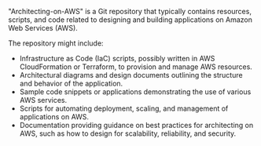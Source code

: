 "Architecting-on-AWS" is a Git repository that typically contains resources, scripts, and code related to designing and building applications on Amazon Web Services (AWS). 

The repository might include:

- Infrastructure as Code (IaC) scripts, possibly written in AWS CloudFormation or Terraform, to provision and manage AWS resources.
- Architectural diagrams and design documents outlining the structure and behavior of the application.
- Sample code snippets or applications demonstrating the use of various AWS services.
- Scripts for automating deployment, scaling, and management of applications on AWS.
- Documentation providing guidance on best practices for architecting on AWS, such as how to design for scalability, reliability, and security.

